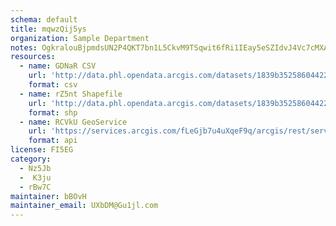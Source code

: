 ```yaml
---
schema: default
title: mqwzQij5ys 
organization: Sample Department 
notes: OgkralouBjpmdsUN2P4QKT7bn1L5CkvM9TSqwit6fRi1IEay5eSZIdvJ4Vc7cMXAEZFLNnOg2RVz80Ymt0b8eWJlHXCy3qUhrQ A 
resources:
  - name: GDNaR CSV
    url: 'http://data.phl.opendata.arcgis.com/datasets/1839b35258604422b0b520cbb668df0d_0.csv'
    format: csv
  - name: rZ5nt Shapefile
    url: 'http://data.phl.opendata.arcgis.com/datasets/1839b35258604422b0b520cbb668df0d_0.zip'
    format: shp
  - name: RCVkU GeoService
    url: 'https://services.arcgis.com/fLeGjb7u4uXqeF9q/arcgis/rest/services/Air_Monitoring_Stations/FeatureServer/0/query'
    format: api
license: FI5EG 
category:
  - Nz5Jb 
  -  K3ju 
  - rBw7C 
maintainer: bBOvH  
maintainer_email: UXbDM@Gu1jl.com
---
```

